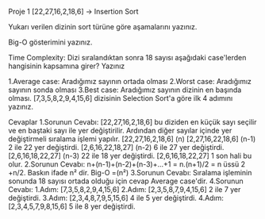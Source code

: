 Proje 1
[22,27,16,2,18,6] -> Insertion Sort

Yukarı verilen dizinin sort türüne göre aşamalarını yazınız.

Big-O gösterimini yazınız.

Time Complexity: Dizi sıralandıktan sonra 18 sayısı aşağıdaki case'lerden hangisinin kapsamına girer? Yazınız

1.Average case: Aradığımız sayının ortada olması
2.Worst case: Aradığımız sayının sonda olması
3.Best case: Aradığımız sayının dizinin en başında olması.
[7,3,5,8,2,9,4,15,6] dizisinin Selection Sort'a göre ilk 4 adımını yazınız.

Cevaplar
1.Sorunun Cevabı:
[22,27,16,2,18,6] bu diziden en küçük sayı seçilir ve en baştaki sayı ile yer değiştirilir. Ardından diğer sayılar içinde yer değiştirmeli sıralama işlemi yapılır.
[22,27,16,2,18,6] (n)
[2,27,16,22,18,6] (n-1) 2 ile 22 yer değiştirdi.
[2,6,16,22,18,27] (n-2) 6 ile 27 yer değiştirdi.
[2,6,16,18,22,27] (n-3) 22 ile 18 yer değiştirdi.
[2,6,16,18,22,27] 1 son hali bu olur.
2.Sorunun Cevabı: n+(n-1)+(n-2)+(n-3)+...+1 = n.(n+1)/2 = n üssü 2 +n/2. Baskın ifade n² dir. Big-O =(n²)
3.Sorunun Cevabı: Sıralama işleminin sonunda 18 sayısı ortada olduğu için cevap Average case'dir.
4.Sorunun Cevabı:
1.Adım: [7,3,5,8,2,9,4,15,6]
2.Adım: [2,3,5,8,7,9,4,15,6] 2 ile 7 yer değiştirdi.
3.Adım: [2,3,4,8,7,9,5,15,6] 4 ile 5 yer değiştirdi.
4.Adım: [2,3,4,5,7,9,8,15,6] 5 ile 8 yer değiştirdi.
